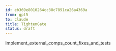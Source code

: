 ```yaml
---
id: eb369e8010264cc38c7891ca26a4369a
from: gpt5
to: claude
title: TightenGate
status: draft
---
```


Implement_external_comps_count_fixes_and_tests
